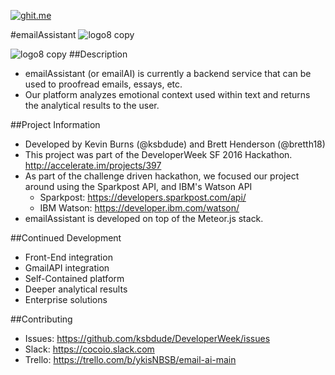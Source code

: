 [![ghit.me](https://ghit.me/badge.svg?repo=ksbdude/EmailAI)](https://ghit.me/repo/ksbdude/EmailAI)

#emailAssistant
![logo8 copy](https://cloud.githubusercontent.com/assets/955730/13084450/4d9e6866-d48e-11e5-88b6-8cf6482c0709.png)

![logo8 copy](https://www.sparkpost.com/blog/wp-content/uploads/2016/03/AwardWINNER_Badge_150x150_012216.jpg)
##Description
  * emailAssistant (or emailAI) is currently a backend service that can be used to proofread emails, essays, etc.
  * Our platform analyzes emotional context used within text and returns the analytical results to the user.



##Project Information
* Developed by Kevin Burns (@ksbdude) and Brett Henderson (@bretth18)
* This project was part of the DeveloperWeek SF 2016 Hackathon. http://accelerate.im/projects/397
* As part of the challenge driven hackathon, we focused our project around using the Sparkpost API, and IBM's Watson API
  - Sparkpost: https://developers.sparkpost.com/api/
  - IBM Watson: https://developer.ibm.com/watson/
* emailAssistant is developed on top of the Meteor.js stack.

##Continued Development
* Front-End integration
* GmailAPI integration
* Self-Contained platform
* Deeper analytical results
* Enterprise solutions

##Contributing
* Issues: https://github.com/ksbdude/DeveloperWeek/issues
* Slack: https://cocoio.slack.com
* Trello: https://trello.com/b/ykisNBSB/email-ai-main

